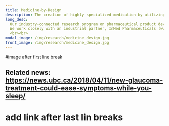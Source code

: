 ```yaml
---
title: Medicine-by-Design
description: The creation of highly specialized medication by utilizing bio-informatics and genetic engineering
long_desc:
  Our industry-connected research program on pharmaceutical product development is advancing a concept that we dub ‘medicine-by-design’, a fast and low-cost methodology to advance a drug molecule from concept to formulated product. The de novo design of a pharmaceutical product for a particular disease commences with computational analyses of protein-protein and gene-gene interactions associated with that disease in order to identify a promising target and a natural product that can bind to it. The molecule is subsequently synthesized in a microbial chassis through the application of metabolic and enzyme engineering. It is then suitably formulated to ensure controlled release at the intended site of action, and we have established a pipeline that facilitates rapid identification, synthesis and testing of formulations. <br><br>
  We work closely with an industrial partner, InMed Pharmaceuticals (www.inmedpharma.com). We have already demonstrated the feasibility of our approach through our work on the development of a ‘smart’ contact lens for treating glaucoma and a printable bandage for healing damaged skin in patients suffering from Epidermolysis Bullosa Simplex (EBS). Both projects have led to patent filings and have been advanced to pre-clinical testing.
  <br><br>
modal_image: /img/research/medicine_design.jpg
front_image: /img/research/medicine_design.jpg
---
```

#image after first line break
## Related news: https://news.ubc.ca/2018/04/11/new-glaucoma-treatment-could-ease-symptoms-while-you-sleep/
# add  link after last lin breaks 

